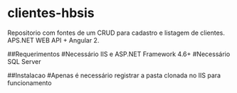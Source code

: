# clientes-hbsis
Repositorio com fontes de um CRUD para cadastro e listagem de clientes. APS.NET WEB API + Angular 2.

##Requerimentos
#Necessário IIS e ASP.NET Framework 4.6+
#Necessário SQL Server

##Instalacao
#Apenas é necessário registrar a pasta clonada no IIS para funcionamento
